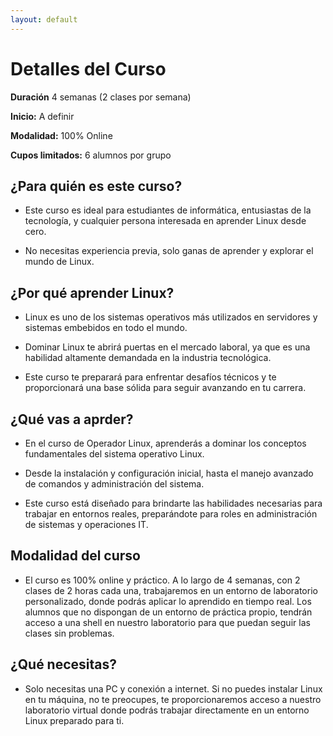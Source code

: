 ```yaml
---
layout: default
---
```


# Detalles del Curso

**Duración** 4 semanas (2 clases por semana)

**Inicio:** A definir

**Modalidad:** 100% Online

**Cupos limitados:** 6 alumnos por grupo


## ¿Para quién es este curso?

* Este curso es ideal para estudiantes de informática, entusiastas de la tecnología, y cualquier persona interesada en aprender Linux desde cero.

* No necesitas experiencia previa, solo ganas de aprender y explorar el mundo de Linux.

## ¿Por qué aprender Linux?

* Linux es uno de los sistemas operativos más utilizados en servidores y sistemas embebidos en todo el mundo.

* Dominar Linux te abrirá puertas en el mercado laboral, ya que es una habilidad altamente demandada en la industria tecnológica.

* Este curso te preparará para enfrentar desafíos técnicos y te proporcionará una base sólida para seguir avanzando en tu carrera.

## ¿Qué vas a aprder?

* En el curso de Operador Linux, aprenderás a dominar los conceptos fundamentales del sistema operativo Linux.

* Desde la instalación y configuración inicial, hasta el manejo avanzado de comandos y administración del sistema.

* Este curso está diseñado para brindarte las habilidades necesarias para trabajar en entornos reales, preparándote para roles en administración de sistemas y operaciones IT.



## Modalidad del curso

* El curso es 100% online y práctico. A lo largo de 4 semanas, con 2 clases de 2 horas cada una, trabajaremos en un entorno de laboratorio personalizado, donde podrás aplicar lo aprendido en tiempo real. Los alumnos que no dispongan de un entorno de práctica propio, tendrán acceso a una shell en nuestro laboratorio para que puedan seguir las clases sin problemas.

## ¿Qué necesitas?

* Solo necesitas una PC y conexión a internet. Si no puedes instalar Linux en tu máquina, no te preocupes, te proporcionaremos acceso a nuestro laboratorio virtual donde podrás trabajar directamente en un entorno Linux preparado para ti.
